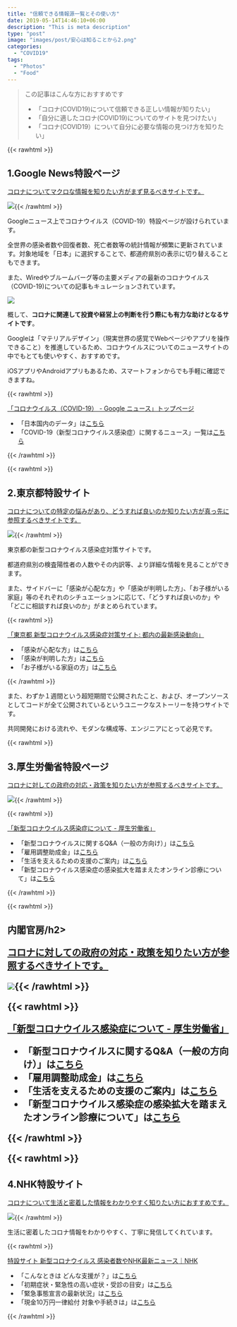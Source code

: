 ```yaml
---
title: "信頼できる情報源一覧とその使い方"
date: 2019-05-14T14:46:10+06:00
description: "This is meta description"
type: "post"
image: "images/post/安心は知ることから2.png"
categories: 
  - "COVID19"
tags:
  - "Photos"
  - "Food"
---
```


<!-- テンプレ
{{< rawhtml >}}<h2 class="h2 text-muted">1.</h2><p class="h5 font-weight-bold"><u>コロナについて方がまず見るべきサイトです。</u>
</p><img src="../images/post/GoogleNews7.png" class="img-fluid"></img>{{< /rawhtml >}} -->

> この記事はこんな方におすすめです
> - 「コロナ(COVID19)について信頼できる正しい情報が知りたい」
> - 「自分に適したコロナ(COVID19)についてのサイトを見つけたい」
> - 「コロナ(COVID19）について自分に必要な情報の見つけ方を知りたい」

{{< rawhtml >}}<h2 class="h2 text-muted">1.Google News特設ページ</h2><p class="h5 font-weight-bold"><u>コロナについてマクロな情報を知りたい方がまず見るべきサイトです。</u>
</p><img src="../images/post/GoogleNews7.png" class="img-fluid"></img>{{< /rawhtml >}}

Googleニュース上でコロナウイルス（COVID-19）特設ページが設けられています。

全世界の感染者数や回復者数、死亡者数等の統計情報が頻繁に更新されています。対象地域を「日本」に選択することで、都道府県別の表示に切り替えることもできます。

また、Wiredやブルームバーグ等の主要メディアの最新のコロナウイルス（COVID-19)についての記事もキュレーションされています。

![](../images/post/GoogleNews4.png)

概して、**コロナに関連して投資や経営上の判断を行う際にも有力な助けとなるサイトです**。

Googleは「マテリアルデザイン」（現実世界の感覚でWebページやアプリを操作できること）を推進しているため、コロナウイルスについてのニュースサイトの中でもとても使いやすく、おすすめです。

iOSアプリやAndroidアプリもあるため、スマートフォンからでも手軽に確認できますね。

{{< rawhtml >}}<div class="card"><p><a href="https://news.google.com/covid19/map?hl=ja&gl=JP&ceid=JP:ja" target="_blank">「コロナウイルス（COVID-19） - Google ニュース」トップページ</a><a></p>
<ul class="list"><li>「日本国内のデータ」は<a href="https://news.google.com/covid19/map?hl=ja&gl=JP&ceid=JP%3Aja&mid=%2Fm%2F03_3d" target="_blank">こちら</a></li>
<li>「COVID-19（新型コロナウイルス感染症）に関するニュース」一覧は<a href="https://news.google.com/topics/CAAqRggKIkBDQklTS2pvUVkyOTJhV1JmZEdWNGRGOXhkV1Z5ZVlJQkZRb0lMMjB2TURKcU56RVNDUzl0THpBeFkzQjVlU2dBUAE/sections/CAQqSggAKkYICiJAQ0JJU0tqb1FZMjkyYVdSZmRHVjRkRjl4ZFdWeWVZSUJGUW9JTDIwdk1ESnFOekVTQ1M5dEx6QXhZM0I1ZVNnQVAB?hl=ja&gl=JP&ceid=JP%3Aja" target="_blank">こちら</a></li>
</ul></div class="card">{{< /rawhtml >}}

{{< rawhtml >}}<h2 class="h2 text-muted">2.東京都特設サイト</h2><p class="h5 font-weight-bold"><u>コロナについての特定の悩みがあり、どうすれば良いのか知りたい方が真っ先に参照するべきサイトです。</u>
</p><img src="../images/post/東京都特設サイト5.png" class="img-fluid"></img>{{< /rawhtml >}}

東京都の新型コロナウイルス感染症対策サイトです。

都道府県別の検査陽性者の人数やその内訳等、より詳細な情報を見ることができます。

また、サイドバーに「感染が心配な方」や「感染が判明した方」、「お子様がいる家庭」等のそれぞれのシチュエーションに応じて、「どうすれば良いのか」や「どこに相談すれば良いのか」がまとめられています。

{{< rawhtml >}}<div class="card"><p><a href="https://stopcovid19.metro.tokyo.lg.jp/flow" target="_blank">「東京都 新型コロナウイルス感染症対策サイト: 都内の最新感染動向」</a></p>
<ul class="list">
<li>「感染が心配な方」は<a href="https://stopcovid19.metro.tokyo.lg.jp/flow" target="_blank">こちら</a></li>
<li>「感染が判明した方」は<a href="https://www.fukushihoken.metro.tokyo.lg.jp/oshirase/corona_0401.html" target="_blank">こちら</a></li>
<li>「お子様がいる家庭の方」は<a href="https://stopcovid19.metro.tokyo.lg.jp/parent/" target="_blank">こちら</a></li>
</ul></div>{{< /rawhtml >}}



また、わずか１週間という超短期間で公開されたこと、および、オープンソースとしてコードが全て公開されているというユニークなストーリーを持つサイトです。

共同開発における流れや、モダンな構成等、エンジニアにとって必見です。

{{< rawhtml >}}<h2 class="h2 text-muted">3.厚生労働省特設ページ</h2><p class="h5 font-weight-bold"><u>コロナに対しての政府の対応・政策を知りたい方が参照するべきサイトです。</u><p></p>
</p><img src="../images/post/厚生労働省.png" class="img-fluid"></img>{{< /rawhtml >}}

{{< rawhtml >}}<div class="card"><p><a href="https://www.mhlw.go.jp/stf/seisakunitsuite/bunya/0000164708_00001.html" target="_blank">「新型コロナウイルス感染症について - 厚生労働省」</a></p>
<ul class="list">
<li>「新型コロナウイルスに関するQ&A（一般の方向け）」は<a href="https://www.mhlw.go.jp/stf/seisakunitsuite/bunya/kenkou_iryou/dengue_fever_qa_00001.html" target="_blank">こちら</a></li>
<li>「雇用調整助成金」は<a href="https://www.mhlw.go.jp/stf/seisakunitsuite/bunya/koyou_roudou/koyou/kyufukin/pageL07.html" target="_blank">こちら</a></li>
<li>「生活を支えるための支援のご案内」は<a href="https://www.mhlw.go.jp/content/10900000/000622924.pdf" target="_blank">こちら</a></li>
<li>「新型コロナウイルス感染症の感染拡大を踏まえたオンライン診療について」は<a href="https://www.mhlw.go.jp/stf/seisakunitsuite/bunya/kenkou_iryou/iryou/rinsyo/index_00014.html" target="_blank">こちら</a></li>
</ul></div class="card">{{< /rawhtml >}}

{{< rawhtml >}}<h2 class="h2 text-muted">内閣官房/h2><p class="h5 font-weight-bold"><u>コロナに対しての政府の対応・政策を知りたい方が参照するべきサイトです。</u><p></p>
</p><img src="../images/post/厚生労働省.png" class="img-fluid"></img>{{< /rawhtml >}}

{{< rawhtml >}}<div class="card"><p><a href="https://corona.go.jp/" target="_blank">「新型コロナウイルス感染症について - 厚生労働省」</a></p>
<ul class="list">
<li>「新型コロナウイルスに関するQ&A（一般の方向け）」は<a href="https://www.mhlw.go.jp/stf/seisakunitsuite/bunya/kenkou_iryou/dengue_fever_qa_00001.html" target="_blank">こちら</a></li>
<li>「雇用調整助成金」は<a href="https://www.mhlw.go.jp/stf/seisakunitsuite/bunya/koyou_roudou/koyou/kyufukin/pageL07.html" target="_blank">こちら</a></li>
<li>「生活を支えるための支援のご案内」は<a href="https://www.mhlw.go.jp/content/10900000/000622924.pdf" target="_blank">こちら</a></li>
<li>「新型コロナウイルス感染症の感染拡大を踏まえたオンライン診療について」は<a href="https://www.mhlw.go.jp/stf/seisakunitsuite/bunya/kenkou_iryou/iryou/rinsyo/index_00014.html" target="_blank">こちら</a></li>
</ul></div class="card">{{< /rawhtml >}}


{{< rawhtml >}}<h2 class="h2 text-muted">4.NHK特設サイト</h2><p class="h5 font-weight-bold"><u>コロナについて生活と密着した情報をわかりやすく知りたい方におすすめです。</u>
</p><img src="../images/post/NHK.png" class="img-fluid"></img>{{< /rawhtml >}}

生活に密着したコロナ情報をわかりやすく、丁寧に発信してくれています。

{{< rawhtml >}}<div class="card"><p><a href="https://www3.nhk.or.jp/news/special/coronavirus/" target="_blank">特設サイト 新型コロナウイルス 感染者数やNHK最新ニュース｜NHK</a></p>
<ul class="list">
<li>「こんなときは どんな支援が？」は<a href="https://www3.nhk.or.jp/news/special/coronavirus/management/" target="_blank">こちら</a></li>
<li>「初期症状・緊急性の高い症状・受診の目安」は<a href="https://www3.nhk.or.jp/news/special/coronavirus/consultation/" target="_blank">こちら</a></li>
<li>「緊急事態宣言の最新状況」は<a href="https://www3.nhk.or.jp/news/special/coronavirus/emergency/" target="_blank">こちら</a></li>
<li>「現金10万円一律給付 対象や手続きは」は<a href="https://www.mhlw.go.jp/stf/seisakunitsuite/bunya/kenkou_iryou/iryou/rinsyo/index_00014.html" target="_blank">こちら</a></li>
</ul></div class="card">{{< /rawhtml >}}

<!-- {{< rawhtml >}}<h2 class="h2 text-muted">5.Yahoo特設ページ</h2><p class="h5 font-weight-bold"><u>国内のコロナの状況について幅広く知りたい方におすすめです。</u>
</p><img src="../images/post/Yahoo.png" class="img-fluid"></img>{{< /rawhtml >}} -->
